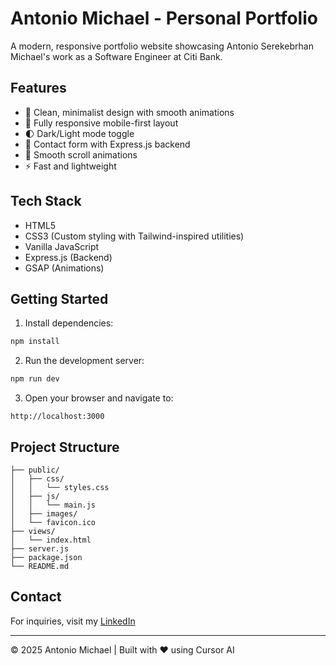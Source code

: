 # Antonio Michael - Personal Portfolio

A modern, responsive portfolio website showcasing Antonio Serekebrhan Michael's work as a Software Engineer at Citi Bank.

## Features

- 🎨 Clean, minimalist design with smooth animations
- 📱 Fully responsive mobile-first layout
- 🌓 Dark/Light mode toggle
- 📧 Contact form with Express.js backend
- 🚀 Smooth scroll animations
- ⚡ Fast and lightweight

## Tech Stack

- HTML5
- CSS3 (Custom styling with Tailwind-inspired utilities)
- Vanilla JavaScript
- Express.js (Backend)
- GSAP (Animations)

## Getting Started

1. Install dependencies:
```bash
npm install
```

2. Run the development server:
```bash
npm run dev
```

3. Open your browser and navigate to:
```
http://localhost:3000
```

## Project Structure

```
├── public/
│   ├── css/
│   │   └── styles.css
│   ├── js/
│   │   └── main.js
│   ├── images/
│   └── favicon.ico
├── views/
│   └── index.html
├── server.js
├── package.json
└── README.md
```

## Contact

For inquiries, visit my [LinkedIn](https://www.linkedin.com/in/antonio-michael)

---

© 2025 Antonio Michael | Built with ❤️ using Cursor AI
